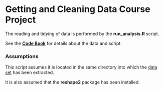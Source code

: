 # Getting and Cleaning Data Course Project

The reading and tidying of data is performed by the **run_analysis.R** script.

See the [**Code Book**](CodeBook.md) for details about the data and script.

### Assumptions

This script assumes it is located in the same directory into which the [data set][1] has been extracted.

It is also assumed that the **reshape2** package has been installed.

[1]: https://d396qusza40orc.cloudfront.net/getdata%2Fprojectfiles%2FUCI%20HAR%20Dataset.zip
